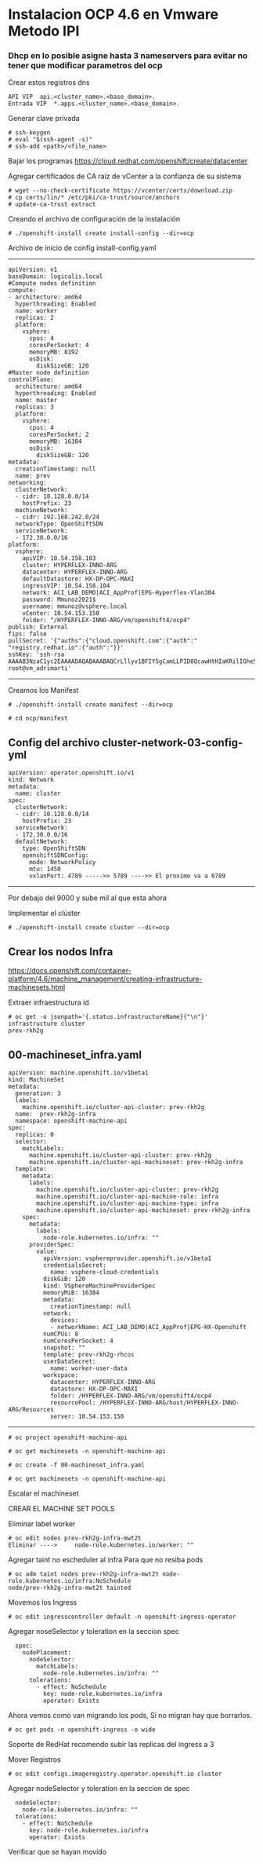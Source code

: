# Instalacion OCP 4.6 en Vmware Metodo IPI
### Dhcp en lo posible asigne hasta 3 nameservers para evitar no tener que modificar parametros del ocp
Crear estos registros dns
 ```
API VIP  api.<cluster_name>.<base_domain>.
Entrada VIP  *.apps.<cluster_name>.<base_domain>.
 ```
Generar clave privada
 ```
# ssh-keygen
# eval "$(ssh-agent -s)"
# ssh-add <path>/<file_name>
  ```
Bajar los programas
https://cloud.redhat.com/openshift/create/datacenter

Agregar certificados de CA raíz de vCenter a la confianza de su sistema
  ```
# wget --no-check-certificate https://vcenter/certs/download.zip
# cp certs/lin/* /etc/pki/ca-trust/source/anchors
# update-ca-trust extract
  ```

 Creando el archivo de configuración de la instalación
 ```
# ./openshift-install create install-config --dir=ocp
 ```

Archivo de inicio de config install-config.yaml

--------------------------------------------------------------------------
```
apiVersion: v1
baseDomain: logicalis.local
#Compute nodes definition
compute:
- architecture: amd64
  hyperthreading: Enabled
  name: worker
  replicas: 2
  platform:
    vsphere:
      cpus: 4
      coresPerSocket: 4
      memoryMB: 8192
      osDisk:
        diskSizeGB: 120
#Master node definition
controlPlane:
  architecture: amd64
  hyperthreading: Enabled
  name: master
  replicas: 3
  platform:
    vsphere:
      cpus: 4
      coresPerSocket: 2
      memoryMB: 16384
      osDisk:
        diskSizeGB: 120
metadata:
  creationTimestamp: null
  name: prev
networking:
  clusterNetwork:
  - cidr: 10.128.0.0/14
    hostPrefix: 23
  machineNetwork:
  - cidr: 192.168.242.0/24
  networkType: OpenShiftSDN
  serviceNetwork:
  - 172.30.0.0/16
platform:
  vsphere:
    apiVIP: 10.54.158.103
    cluster: HYPERFLEX-INNO-ARG
    datacenter: HYPERFLEX-INNO-ARG
    defaultDatastore: HX-DP-OPC-MAXI
    ingressVIP: 10.54.158.104
    network: ACI_LAB_DEMO|ACI_AppProf|EPG-Hyperflex-Vlan304
    password: Mmunoz2021$
    username: mmunoz@vsphere.local
    vCenter: 10.54.153.150
    folder: "/HYPERFLEX-INNO-ARG/vm/openshift4/ocp4"
publish: External
fips: false
pullSecret: '{"auths":{"cloud.openshift.com":{"auth":" "registry.redhat.io":{"auth":"}}'
sshKey: 'ssh-rsa AAAAB3NzaC1yc2EAAAADAQABAAABAQCrLllyv1BFIYSgCamLLPID0QcawHtHIaKRilIGhe5RWr/mW8LNRGN30fNa0xHq2Rb/PLMKrEzVMuVo27hjgnpfo0+11X9+IpB5ugG3BfZGCwbjx9Iz+gV4TMh482wUjRMt8pQ45VvBPIrwuozJaB7YJvjOJQqpw3vRA8a6W6NkaqCS/0N9dBNHjp8XJrMxQSQ4DBoLxCQsS39lJX4aAedxtjPH7d706Xmz3lHdgJztrLrCsz1tAppGz1AhzscwBeBTAOCugwq3e3+XVKfCmOhZDTxtblk/frPyRU18Wv32+ZFCQc7CaZwsrO3M2xuK1+Sru0hNJXOtZ2offDYK/zNN root@vm_adrimarti'
```
--------------------------------------------------------------------------

Creamos los Manifest
```
# ./openshift-install create manifest --dir=ocp
```
```
# cd ocp/manifest
```

Config del archivo cluster-network-03-config-yml
--------------------------------------------------------------------------
```
apiVersion: operator.openshift.io/v1
kind: Network
metadata:
  name: cluster
spec: 
  clusterNetwork:
  - cidr: 10.128.0.0/14
    hostPrefix: 23
  serviceNetwork:
  - 172.30.0.0/16
  defaultNetwork:
    type: OpenShiftSDN
    openshiftSDNConfig:
      mode: NetworkPolicy
      mtu: 1450
      vxlanPort: 4789 ----->> 5789 ---->> El proximo va a 6789
```
--------------------------------------------------------------------------
Por debajo del 9000 y sube mil al que esta ahora 

Implementar el clúster
```
# ./openshift-install create cluster --dir=ocp
```

## Crear los nodos Infra 
https://docs.openshift.com/container-platform/4.6/machine_management/creating-infrastructure-machinesets.html

Extraer infraestructura id
```
# oc get -o jsonpath='{.status.infrastructureName}{"\n"}' infrastructure cluster
prev-rkh2g
```

00-machineset_infra.yaml
--------------------------------------------------------------------------
```
apiVersion: machine.openshift.io/v1beta1
kind: MachineSet
metadata:
  generation: 3
  labels:
    machine.openshift.io/cluster-api-cluster: prev-rkh2g
  name:  prev-rkh2g-infra
  namespace: openshift-machine-api
spec:
  replicas: 0
  selector:
    matchLabels:
      machine.openshift.io/cluster-api-cluster: prev-rkh2g
      machine.openshift.io/cluster-api-machineset: prev-rkh2g-infra
  template:
    metadata:
      labels:
        machine.openshift.io/cluster-api-cluster: prev-rkh2g
        machine.openshift.io/cluster-api-machine-role: infra
        machine.openshift.io/cluster-api-machine-type: infra
        machine.openshift.io/cluster-api-machineset: prev-rkh2g-infra
    spec:
      metadata:
        labels:
          node-role.kubernetes.io/infra: ""
      providerSpec:
        value:
          apiVersion: vsphereprovider.openshift.io/v1beta1
          credentialsSecret:
            name: vsphere-cloud-credentials
          diskGiB: 120
          kind: VSphereMachineProviderSpec
          memoryMiB: 16384
          metadata:
            creationTimestamp: null
          network:
            devices:
            - networkName: ACI_LAB_DEMO|ACI_AppProf|EPG-HX-Openshift
          numCPUs: 8
          numCoresPerSocket: 4
          snapshot: ""
          template: prev-rkh2g-rhcos
          userDataSecret:
            name: worker-user-data
          workspace:
            datacenter: HYPERFLEX-INNO-ARG
            datastore: HX-DP-OPC-MAXI
            folder: /HYPERFLEX-INNO-ARG/vm/openshift4/ocp4
            resourcePool: /HYPERFLEX-INNO-ARG/host/HYPERFLEX-INNO-ARG/Resources
            server: 10.54.153.150
```
--------------------------------------------------------------------------
```
# oc project openshift-machine-api
```
```
# oc get machinesets -n openshift-machine-api
```
```
# oc create -f 00-machineset_infra.yaml
```
```
# oc get machinesets -n openshift-machine-api
```

Escalar el machineset 

CREAR EL MACHINE SET POOLS

Eliminar label worker
```
# oc edit nodes prev-rkh2g-infra-mwt2t
Eliminar ---->     node-role.kubernetes.io/worker: ""
```

Agregar taint no escheduler al infra Para que no resiba pods
```
# oc adm taint nodes prev-rkh2g-infra-mwt2t node-role.kubernetes.io/infra:NoSchedule
node/prev-rkh2g-infra-mwt2t tainted
```

Movemos los Ingress 
```
# oc edit ingresscontroller default -n openshift-ingress-operator
```
Agregar noseSelector y toleration en la seccion spec

```
  spec:
    nodePlacement:
      nodeSelector:
        matchLabels:
          node-role.kubernetes.io/infra: ""
      tolerations:
        - effect: NoSchedule 
          key: node-role.kubernetes.io/infra 
          operator: Exists 
```
Ahora vemos como van migrando los pods, Si no migran hay que borrarlos.
```
# oc get pods -n openshift-ingress -o wide
```
Soporte de RedHat recomendo subir las replicas del ingress a 3

Mover Registros
```
# oc edit configs.imageregistry.operator.openshift.io cluster
```
Agregar nodeSelector y toleration en la seccion de spec

```
  nodeSelector:
    node-role.kubernetes.io/infra: ""
  tolerations:
    - effect: NoSchedule
      key: node-role.kubernetes.io/infra
      operator: Exists

```
Verificar que se hayan movido 

